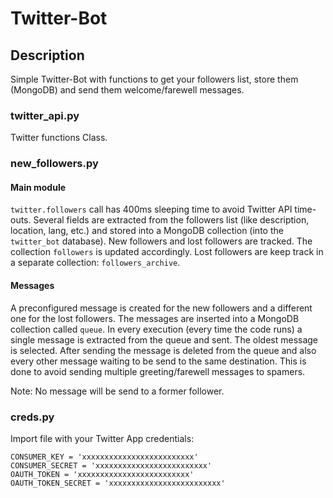 # Twitter-Bot


## Description

Simple Twitter-Bot with functions to get your followers list, store them (MongoDB) and send them welcome/farewell messages.

### twitter_api.py

Twitter functions Class.

### new_followers.py

#### Main module

`twitter.followers` call has 400ms sleeping time to avoid Twitter API time-outs. Several fields are extracted from the followers list (like description, location, lang, etc.) and stored into a MongoDB collection (into the `twitter_bot` database). New followers and lost followers are tracked. The collection `followers` is updated accordingly. Lost followers are keep track in a separate collection: `followers_archive`.

#### Messages

A preconfigured message is created for the new followers and a different one for the lost followers. The messages are inserted into a MongoDB collection called `queue`. In every execution (every time the code runs) a single message is extracted from the queue and sent. The oldest message is selected. After sending the message is deleted from the queue and also every other message waiting to be send to the same destination. This is done to avoid sending multiple greeting/farewell messages to spamers.

Note: No message will be send to a former follower.

### creds.py

Import file with your Twitter App credentials:

```
CONSUMER_KEY = 'xxxxxxxxxxxxxxxxxxxxxxxxx'
CONSUMER_SECRET = 'xxxxxxxxxxxxxxxxxxxxxxxxx'
OAUTH_TOKEN = 'xxxxxxxxxxxxxxxxxxxxxxxxx'
OAUTH_TOKEN_SECRET = 'xxxxxxxxxxxxxxxxxxxxxxxxx'
```

